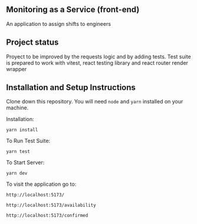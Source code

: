 ## Monitoring as a Service (front-end)

An application to assign shifts to engineers

## Project status
Proyect to be improved by the requests logic and by adding tests.
Test suite is prepared to work with vitest, react testing library and react router render wrapper

## Installation and Setup Instructions


Clone down this repository. You will need `node` and `yarn` installed on your machine.  

Installation:

`yarn install`  

To Run Test Suite:  

`yarn test`  

To Start Server:

`yarn dev`  

To visit the application go to:

`http://localhost:5173/`

`http://localhost:5173/availability`

`http://localhost:5173/confirmed`
